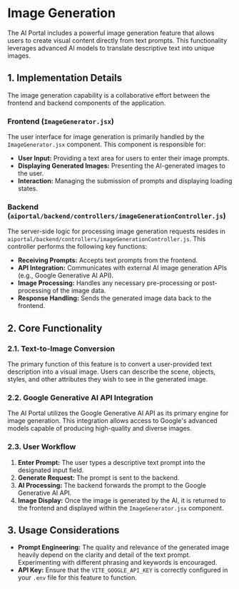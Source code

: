 # Image Generation

The AI Portal includes a powerful image generation feature that allows users to create visual content directly from text prompts. This functionality leverages advanced AI models to translate descriptive text into unique images.

## 1. Implementation Details

The image generation capability is a collaborative effort between the frontend and backend components of the application.

### Frontend (`ImageGenerator.jsx`)

The user interface for image generation is primarily handled by the `ImageGenerator.jsx` component. This component is responsible for:

*   **User Input:** Providing a text area for users to enter their image prompts.
*   **Displaying Generated Images:** Presenting the AI-generated images to the user.
*   **Interaction:** Managing the submission of prompts and displaying loading states.

### Backend (`aiportal/backend/controllers/imageGenerationController.js`)

The server-side logic for processing image generation requests resides in `aiportal/backend/controllers/imageGenerationController.js`. This controller performs the following key functions:

*   **Receiving Prompts:** Accepts text prompts from the frontend.
*   **API Integration:** Communicates with external AI image generation APIs (e.g., Google Generative AI API).
*   **Image Processing:** Handles any necessary pre-processing or post-processing of the image data.
*   **Response Handling:** Sends the generated image data back to the frontend.

## 2. Core Functionality

### 2.1. Text-to-Image Conversion

The primary function of this feature is to convert a user-provided text description into a visual image. Users can describe the scene, objects, styles, and other attributes they wish to see in the generated image.

### 2.2. Google Generative AI API Integration

The AI Portal utilizes the Google Generative AI API as its primary engine for image generation. This integration allows access to Google's advanced models capable of producing high-quality and diverse images.

### 2.3. User Workflow

1.  **Enter Prompt:** The user types a descriptive text prompt into the designated input field.
2.  **Generate Request:** The prompt is sent to the backend.
3.  **AI Processing:** The backend forwards the prompt to the Google Generative AI API.
4.  **Image Display:** Once the image is generated by the AI, it is returned to the frontend and displayed within the `ImageGenerator.jsx` component.

## 3. Usage Considerations

*   **Prompt Engineering:** The quality and relevance of the generated image heavily depend on the clarity and detail of the text prompt. Experimenting with different phrasing and keywords is encouraged.
*   **API Key:** Ensure that the `VITE_GOOGLE_API_KEY` is correctly configured in your `.env` file for this feature to function.